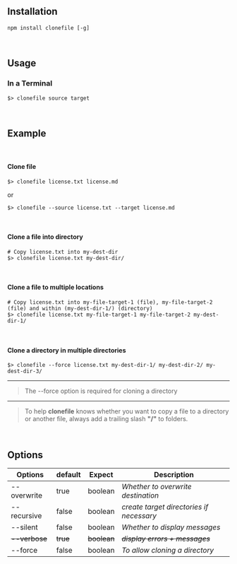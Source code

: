 ## Installation

```shell
npm install clonefile [-g]
```

<br/>

## Usage

### In a Terminal

```shell
$> clonefile source target
```

<br/>

## Example

<br/>

#### Clone file

```shell
$> clonefile license.txt license.md  
```

or

```shell
$> clonefile --source license.txt --target license.md  
```

<br/>

#### Clone a file into directory

```shell
# Copy license.txt into my-dest-dir
$> clonefile license.txt my-dest-dir/  
```

<br/>

#### Clone a file to multiple locations

```shell
# Copy license.txt into my-file-target-1 (file), my-file-target-2 (file) and within (my-dest-dir-1/) (directory)
$> clonefile license.txt my-file-target-1 my-file-target-2 my-dest-dir-1/   
```

<br/>

#### Clone a directory in multiple directories

```shell
$> clonefile --force license.txt my-dest-dir-1/ my-dest-dir-2/ my-dest-dir-3/  
```

---

> The --force option is required for cloning a directory

----

> To help **clonefile** knows whether you want to copy a file to a directory or another file, 
> always add a trailing slash **"/"** to folders.


<br/>


## Options


| **Options**   | **default** | **Expect**  | **Description**                          | 
|---------------|-------------|-------------|------------------------------------------|
| --overwrite   | true        | boolean     | _Whether to overwrite destination_       |
| --recursive   | false       | boolean     | _create target directories if necessary_ |
| --silent      | false       | boolean     | _Whether to display messages_            |
| ~~--verbose~~ | ~~true~~    | ~~boolean~~ | ~~_display errors + messages_~~          |
| --force       | false       | boolean     | _To allow cloning a directory_           |



<br/>


